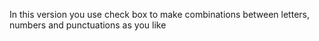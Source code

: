 In this version you use check box to make combinations between letters, numbers and punctuations as you like
